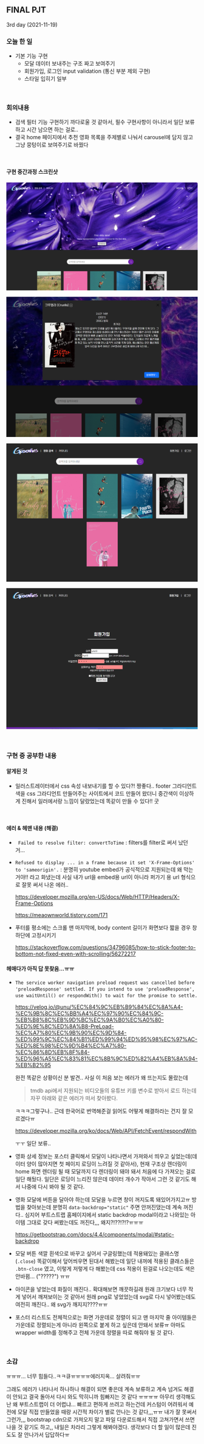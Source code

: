 ## FINAL PJT

3rd day (2021-11-19)

### 오늘 한 일

* 기본 기능 구현
  * 모달 데이터 보내주는 구조 짜고 보여주기
  * 회원가입, 로그인 input validation (통신 부분 제외 구현) 
  * 스타일 입히기 일부

<br>

### 회의내용

* 검색 필터 기능 구현하기 까다로울 것 같아서, 필수 구현사항이 아니라서 일단 보류하고 시간 남으면 하는 걸로..
* 결국 home 페이지에서 추천 영화 목록을 주제별로 나눠서 carousel에 담지 않고 그냥 뭉텅이로 보여주기로 바꿨다

<br>

#### 구현 중간과정 스크린샷

![1119_home](TIL_211119_pjt.assets/1119_home.PNG)

![1119_modal](TIL_211119_pjt.assets/1119_modal.PNG)

![1119_search](TIL_211119_pjt.assets/1119_search.PNG)

![1119_signup](TIL_211119_pjt.assets/1119_signup-16373300782321.PNG)

<br>

### 구현 중 공부한 내용

#### 알게된 것

* 일러스트레이터에서 css 속성 내보내기를 할 수 있다?! 짱좋다.. footer 그라디언트 색을 css 그라디언트 만들어주는 사이트에서 코드 만들어 왔더니 중간색이 이상하게 진해서 일러에서랑 느낌이 달랐었는데 똑같이 만들 수 있다!! 굿

<br>

#### 에러 & 헤맨 내용 (해결)

* ` Failed to resolve filter: convertToTime` : filters를 filter로 써서 났던 거...

* `Refused to display ... in a frame because it set 'X-Frame-Options' to 'sameorigin'.` : 분명히 youtube embed가 공식적으로 지원되는데 왜 막는거야!! 라고 화냈는데 사실 내가 url을 embed용 url이 아니라 퍼가기 용 url 형식으로 잘못 써서 나온 에러..

  https://developer.mozilla.org/en-US/docs/Web/HTTP/Headers/X-Frame-Options

  https://meaownworld.tistory.com/171

* 푸터를 평소에는 스크롤 맨 마지막에, body content 길이가 화면보다 짧을 경우 창 하단에 고정시키기

  https://stackoverflow.com/questions/34796085/how-to-stick-footer-to-bottom-not-fixed-even-with-scrolling/56272217

#### 헤매다가 아직 답 못찾음...ㅠㅠ

* `The service worker navigation preload request was cancelled before 'preloadResponse' settled. If you intend to use 'preloadResponse', use waitUntil() or respondWith() to wait for the promise to settle.`

  https://velog.io/@unu/%EC%84%9C%EB%B9%84%EC%8A%A4-%EC%9B%8C%EC%BB%A4%EC%97%90%EC%84%9C-%EB%B8%8C%EB%9D%BC%EC%9A%B0%EC%A0%80-%ED%9E%8C%ED%8A%B8-PreLoad-%EC%A7%80%EC%9B%90%EC%9D%84-%ED%99%9C%EC%84%B1%ED%99%94%ED%95%98%EC%97%AC-%ED%8E%98%EC%9D%B4%EC%A7%80-%EC%86%8D%EB%8F%84-%ED%96%A5%EC%83%81%EC%8B%9C%ED%82%A4%EB%8A%94-%EB%B2%95

  완전 똑같은 상황이신 분 발견.. 사실 이 처음 보는 에러가 왜 뜨는지도 몰랐는데

  > tmdb api에서 지원되는 비디오들의 유튜브 키를 변수로 받아서 로드 하는데 자꾸 아래와 같은 에러가 떠서 찾아봤다.

  ㅋㅋㅋ그렇구나.. 근데 한국어로 번역해준걸 읽어도 어떻게 해결하라는 건지 잘 모르겠다ㅠ

  https://developer.mozilla.org/ko/docs/Web/API/FetchEvent/respondWith

  ㅜㅜ 일단 보류..

* 영화 상세 정보는 포스터 클릭해서 모달이 나타나면서 가져와서 띄우고 싶었는데(데이터 양이 많아지면 첫 페이지 로딩이 느려질 것 같아서), 현재 구조상 렌더링이 home 화면 렌더링 될 때 모달까지 다 렌더링이 돼야 돼서 처음에 다 가져오는 걸로 일단 해뒀다. 일단은 로딩이 느리진 않은데 데이터 개수가 작아서 그런 것 같기도 해서 나중에 다시 봐야 될 것 같다. 

* 영화 모달에 버튼을 달아야 하는데 모달을 누르면 창이 꺼지도록 돼있어가지고ㅠ 방법을 찾아보는데 분명히 `data-backdrop="static"` 주면 안꺼진댔는데 계속 꺼진다.. 심지어 부트스트랩 홈페이지에서 static backdrop modal이라고 나와있는 아이템 그대로 갖다 써봤는데도 꺼진다,,, 왜지?!??!?!?ㅠㅠㅠ

  https://getbootstrap.com/docs/4.4/components/modal/#static-backdrop

* 모달 버튼 색깔 흰색으로 바꾸고 싶어서 구글링했는데 적용돼있는 클래스명(`.close`) 똑같이해서 덮어씌우면 된대서 해봤는데 일단 내꺼에 적용된 클래스들은 `.btn-close` 였고, 이렇게 저렇게 다 해봤는데 css 적용이 된걸로 나오는데도 색은 안바뀜... ("?????") ㅠㅠ

* 아이콘을 넣었는데 화질이 깨진다.. 확대해보면 깨끗하길래 원래 크기보다 너무 작게 넣어서 깨져보이는 것 같아서 원래 png로 넣었었는데 svg로 다시 넣어봤는데도 여전히 깨진다.. 왜 svg가 깨지지????ㅠㅠ
* 포스터 리스트도 전체적으로는 화면 가운데로 정렬이 되고 맨 마지막 줄 아이템들은 가운데로 정렬되는게 아니라 왼쪽으로 붙게 하고 싶은데 안돼서 보류ㅠ 아마도 wrapper width를 정해주고 전체 가운데 정렬을 따로 해줘야 될 것 같다. 

<br>

### 소감

ㅠㅠㅠ... 너무 힘들다..ㅋㅋ큐ㅠㅠㅠㅠ에러지옥... 살려줘ㅠㅠ

그래도 에러가 나타나서 하나하나 해결이 되면 좋은데 계속 보류하고 계속 넘겨도 해결이 안되고 결국 돌아서 다시 와도 막히니까 힘빠지는 것 같다 ㅠㅠㅠㅠ 아무리 생각해도 난 왜 부트스트랩이 더 어렵냐... 빠르고 편하게 쓰려고 하는건데 커스텀이 어려워서 예전에 모달 직접 만들었을 때랑 시간적 차이가 별로 안나는 것 같다,,,ㅠㅠ 내가 잘 못써서 그런가,,, bootstrap cdn으로 가져오지 말고 파일 다운로드해서 직접 고쳐가면서 쓰면 나을 것 같기도 하고,, 내일은 차라리 그렇게 해봐야겠다. 생각보다 더 할 일이 많은데 진도도 잘 안나가서 답답하다ㅠ

<br>


